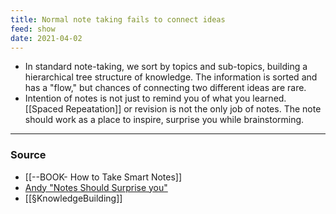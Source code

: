 ```yaml
---
title: Normal note taking fails to connect ideas
feed: show
date: 2021-04-02
---
```


- In standard note-taking, we sort by topics and sub-topics, building a hierarchical tree structure of knowledge. The information is sorted and has a "flow," but chances of connecting two different ideas are rare. 
- Intention of notes is not just to remind you of what you learned. [[Spaced Repeatation]] or revision is not the only job of notes. The note should work as a place to inspire, surprise you while brainstorming. 

---
### Source
- [[--BOOK- How to Take Smart Notes]]
- [Andy "Notes Should Surprise you"](https://notes.andymatuschak.org/Notes_should_surprise_you)
- [[§KnowledgeBuilding]]